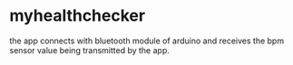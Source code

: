 # myhealthchecker
the app connects with bluetooth module of arduino and receives the bpm sensor value being transmitted by the app.
